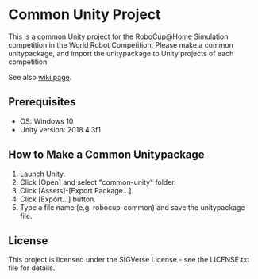 # Common Unity Project

This is a common Unity project for the RoboCup@Home Simulation competition in the World Robot Competition.
Please make a common unitypackage, and import the unitypackage to Unity projects of each competition.

See also [wiki page](https://github.com/RoboCupatHomeSim/common-unity/wiki).

## Prerequisites

- OS: Windows 10
- Unity version: 2018.4.3f1

## How to Make a Common Unitypackage

1. Launch Unity.
2. Click [Open] and select "common-unity" folder.
3. Click [Assets]-[Export Package...].
4. Click [Export...] button.
5. Type a file name (e.g. robocup-common) and save the unitypackage file.

## License

This project is licensed under the SIGVerse License - see the LICENSE.txt file for details.
